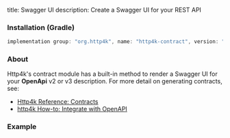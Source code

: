 title: Swagger UI
description: Create a Swagger UI for your REST API

### Installation (Gradle)

```groovy
implementation group: "org.http4k", name: "http4k-contract", version: "4.29.0.0"
```

### About
Http4k's contract module has a built-in method to render a Swagger UI for your **OpenApi** v2 or v3 description.
For more detail on generating contracts, see:

- [Http4k Reference: Contracts](/guide/reference/contracts)
- [http4k How-to: Integrate with OpenAPI](/guide/howto/integrate_with_openapi)

### Example [<img class="octocat"/>](https://github.com/http4k/http4k/blob/master/src/docs/guide/howto/create_a_swagger_ui/example.kt)

<script src="https://gist-it.appspot.com/https://github.com/http4k/http4k/blob/master/src/docs/guide/howto/create_a_swagger_ui/example.kt"></script>

